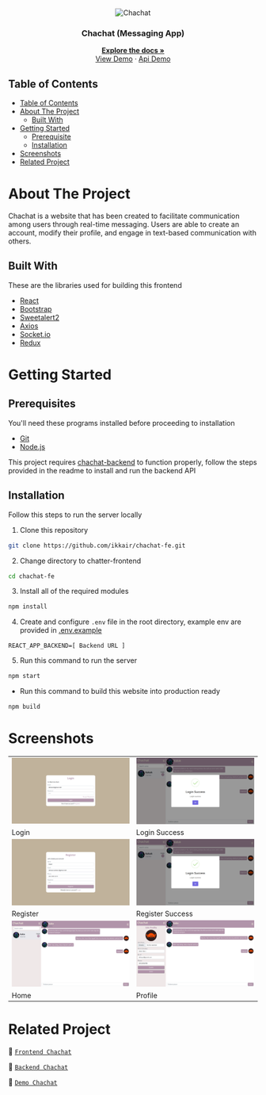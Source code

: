 <br />
<p align="center">
  <div align="center">
    <img height="150" src="#" alt="Chachat" border="0"/>
  </div>
  <h3 align="center">Chachat (Messaging App)</h3>
  <p align="center">
    <a href="https://github.com/ikkair/chachat-fe"><strong>Explore the docs »</strong></a>
    <br />
    <a href="#">View Demo</a>
    ·
    <a href="#">Api Demo</a>
  </p>
</p>

## Table of Contents

- [Table of Contents](#table-of-contents)
- [About The Project](#about-the-project)
  - [Built With](#built-with)
- [Getting Started](#getting-started)
  - [Prerequisite](#prerequisites)
  - [Installation](#installation)
- [Screenshots](#screenshots)
- [Related Project](#related-project)

# About The Project

Chachat is a website that has been created to facilitate communication among users through real-time messaging. Users are able to create an account, modify their profile, and engage in text-based communication with others.

## Built With

These are the libraries used for building this frontend

- [React](https://reactjs.org/)
- [Bootstrap](https://getbootstrap.com/)
- [Sweetalert2](https://sweetalert2.github.io)
- [Axios](https://axios-http.com)
- [Socket.io](https://socket.io)
- [Redux](https://redux.js.org)

# Getting Started

## Prerequisites

You'll need these programs installed before proceeding to installation

- [Git](https://git-scm.com/downloads)
- [Node.js](https://nodejs.org/en/download)

This project requires [chachat-backend](https://github.com/ikkair/chachat-be) to function properly, follow the steps provided in the readme to install and run the backend API

## Installation

Follow this steps to run the server locally

1. Clone this repository

```sh
git clone https://github.com/ikkair/chachat-fe.git
```

2. Change directory to chatter-frontend

```sh
cd chachat-fe
```

3. Install all of the required modules

```sh
npm install
```

4. Create and configure `.env` file in the root directory, example env are provided in [.env.example](./.env.example)

```env
REACT_APP_BACKEND=[ Backend URL ]
```

5. Run this command to run the server

```sh
npm start
```

- Run this command to build this website into production ready

```sh
npm build
```

# Screenshots

<table>
  <tr>
    <td><img width="350px" src="./public/docs/Chachat Login.png" border="0" alt="Login" /></td>
    <td><img width="350px" src="./public/docs/Chachat Login Success.png" border="0"  alt="Login Success" /></td>
  </tr>
   <tr>
    <td>Login</td>
    <td>Login Success</td>
  </tr>
  <tr>
    <td><img width="350px" src="./public/docs/Chachat Register.png" border="0" alt="Register" /></td>
    <td><img width="350px" src="./public/docs/Chachat Login Success.png" border="0"  alt="Register Success" /></td>
  </tr>
   <tr>
    <td>Register</td>
    <td>Register Success</td>
  </tr>
  <tr>
    <td><img width="350px" src="./public/docs/Chachat Home.png" border="0" alt="Home" /></td>
    <td><img width="350px" src="./public/docs/Chachat Profile.png" border="0"  alt="Profile" /></td>
  </tr>
   <tr>
    <td>Home</td>
    <td>Profile</td>
  </tr>
</table>

# Related Project

:rocket: [`Frontend Chachat`](https://github.com/ikkair/chachat-fe)

:rocket: [`Backend Chachat`](https://github.com/ikkair/chachat-be)

:rocket: [`Demo Chachat`](#)
